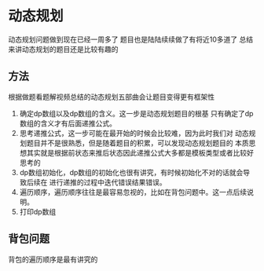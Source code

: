 # 动态规划


动态规划问题做到现在已经一周多了
题目也是陆陆续续做了有将近10多道了
总结来讲动态规划的题目还是比较有趣的
## 方法

根据做题看题解视频总结的动态规划五部曲会让题目变得更有框架性
1. 确定dp数组以及dp数组的含义。这一步是动态规划题目的根基
只有确定了dp数组的含义才有后面递推公式。
2. 思考递推公式，这一步可能在最开始的时候会比较难，因为此时我们对
动态规划题目并不是很熟悉，但是随着题目的积累，可以发现动态规划题目的
本质思想其实就是根据前状态来推后状态因此递推公式大多都是模板类型或者比较好思考的
3. dp数组初始化，dp数组的初始化也很有讲究，有时候初始化不对的话就会导致后续在
进行递推的过程中迭代错误结果错误。
4. 遍历顺序，遍历顺序往往是最容易忽视的，比如在背包问题中。这一点后续说明。
5. 打印dp数组

## 背包问题

背包的遍历顺序是最有讲究的